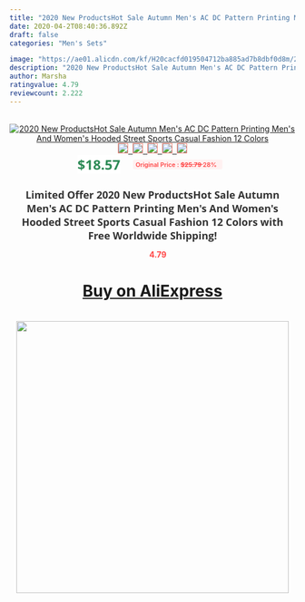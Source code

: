 ```yaml
---
title: "2020 New ProductsHot Sale Autumn Men's AC DC Pattern Printing Men's And Women's Hooded Street Sports Casual Fashion 12 Colors"
date: 2020-04-2T08:40:36.892Z
draft: false
categories: "Men's Sets"

image: "https://ae01.alicdn.com/kf/H20cacfd019504712ba885ad7b8dbf0d8m/2020-New-ProductsHot-Sale-Autumn-Men-s-AC-DC-Pattern-Printing-Men-s-And-Women-s.jpg"
description: "2020 New ProductsHot Sale Autumn Men's AC DC Pattern Printing Men's And Women's Hooded Street Sports Casual Fashion 12 Colors"
author: Marsha
ratingvalue: 4.79
reviewcount: 2.222
---
```

<br>
<div style="text-align: center;">
<a href="https://s.click.aliexpress.com/e/_Am4YhJ" target="_blank" rel="nofollow noopener noreferrer"><img alt="2020 New ProductsHot Sale Autumn Men's AC DC Pattern Printing Men's And Women's Hooded Street Sports Casual Fashion 12 Colors" class="magnifier-image" src="https://ae01.alicdn.com/kf/H20cacfd019504712ba885ad7b8dbf0d8m/2020-New-ProductsHot-Sale-Autumn-Men-s-AC-DC-Pattern-Printing-Men-s-And-Women-s.jpg_640x640.jpg">
<br>
<img style="border:1px solid salmon" src="https://ae01.alicdn.com/kf/H20cacfd019504712ba885ad7b8dbf0d8m/2020-New-ProductsHot-Sale-Autumn-Men-s-AC-DC-Pattern-Printing-Men-s-And-Women-s.jpg_120x120.jpg">&nbsp;&nbsp;<img style="border:1px solid salmon" src="https://ae01.alicdn.com/kf/H46867b8253554c5cad2b10206b5b5b0c8/2020-New-ProductsHot-Sale-Autumn-Men-s-AC-DC-Pattern-Printing-Men-s-And-Women-s.jpg_120x120.jpg">&nbsp;&nbsp;<img style="border:1px solid salmon" src="https://ae01.alicdn.com/kf/Ha4bf03d08cc14bc3b4dcf07493ce1edfN/2020-New-ProductsHot-Sale-Autumn-Men-s-AC-DC-Pattern-Printing-Men-s-And-Women-s.jpg_120x120.jpg">&nbsp;&nbsp;<img style="border:1px solid salmon" src="https://ae01.alicdn.com/kf/H3a0b6a9edb4c42d1bf886bdef34780d4y/2020-New-ProductsHot-Sale-Autumn-Men-s-AC-DC-Pattern-Printing-Men-s-And-Women-s.jpg_120x120.jpg">&nbsp;&nbsp;<img style="border:1px solid salmon" src="https://ae01.alicdn.com/kf/H1cea251c7d2f4e8f977c2da63c06a73eK/2020-New-ProductsHot-Sale-Autumn-Men-s-AC-DC-Pattern-Printing-Men-s-And-Women-s.jpg_120x120.jpg"></a></div><br0>
<div style="text-align: center;"><span style="background-color: white; border: 0px; box-sizing: border-box; color: seagreen; display: inline-block; font-family: &quot;open sans&quot; , &quot;arial&quot; , &quot;helvetica&quot; , sans-serif , &quot;heiti&quot;; font-size: 24px; font-stretch: inherit; font-weight: 700; line-height: inherit; margin: 0px 10px 0px 0px; padding: 0px; vertical-align: middle;">$18.57 </span>
<span style="background: rgb(255 , 241 , 241); border-radius: 3px; border: 0px; box-sizing: border-box; color: #ff4747; display: inline-block; font-family: inherit; font-size: 12px; font-stretch: inherit; font-style: inherit; font-variant: inherit; font-weight: 600; line-height: inherit; margin: 0px; padding: 2px 5px; transform: scale(0.9); vertical-align: middle;">Original Price : <b style="text-decoration: line-through;">$25.79 </b> 28%&nbsp;&nbsp;</span></div>
<h1 style="color: #333333; display: inline-block; font-family: &quot;open sans&quot; , &quot;arial&quot; , &quot;helvetica&quot; , sans-serif , &quot;heiti&quot;; font-size: 18px; font-stretch: inherit; font-weight: 700; text-align: center;">Limited Offer 2020 New ProductsHot Sale Autumn Men's AC DC Pattern Printing Men's And Women's Hooded Street Sports Casual Fashion 12 Colors with Free Worldwide Shipping!</h1>
<div style="color: #ff4747; text-align: center;">
<img src="https://4.bp.blogspot.com/-M0ZcTcb-5uY/XleCXlxnR4I/AAAAAAAAAEc/OrjgMkXV1oMQFaCRZj5HQwOCBcu3w1FegCPcBGAYYCw/s1600/star.png" style="height: 15px;">&nbsp;<b>4.79</b></div>
<div class="button_cont" align="center"><a class="buynow_a" href="https://s.click.aliexpress.com/e/_Am4YhJ" target="_blank" rel="nofollow noopener noreferrer"><H1>Buy on AliExpress</H1></a></div><br>
<div class="separator" style="clear: both; text-align: center;">
<img src="https://lh3.googleusercontent.com/-pTy5HemUv9M/XlePHvY0dAI/AAAAAAAAAE4/0nX5iRUoIWY8eMW9Dpxeirr157OZliDIgCLcBGAsYHQ/s1600/badge.gif" width="480">
</div>
